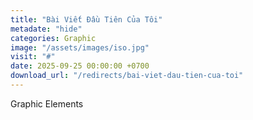 ```yaml
---
title: "Bài Viết Đầu Tiên Của Tôi"
metadate: "hide"
categories: Graphic
image: "/assets/images/iso.jpg"
visit: "#"
date: 2025-09-25 00:00:00 +0700
download_url: "/redirects/bai-viet-dau-tien-cua-toi"
---
```

Graphic Elements
